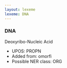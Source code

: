 ```yaml
---
layout: lexeme
lexeme: DNA
---
```


###  DNA

Deoxyribo-Nucleic Acid
* UPOS:  PROPN
* Added from:  omorfi
* Possible NER class:  ORG

